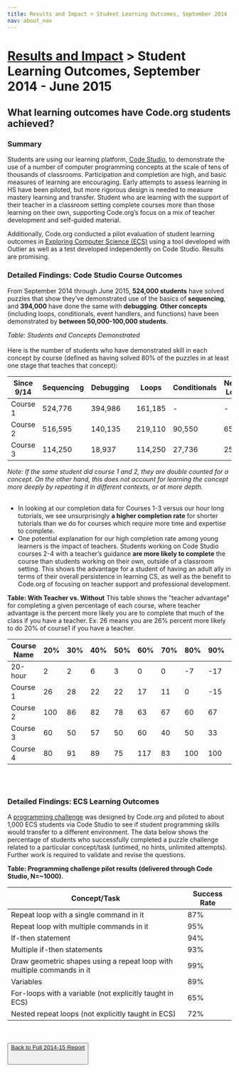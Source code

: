 ```yaml
---
title: Results and Impact > Student Learning Outcomes, September 2014 - June 2015
nav: about_nav
---
```


# [Results and Impact](/about/impact) > Student Learning Outcomes, September 2014 - June 2015

## What learning outcomes have Code.org students achieved?

### Summary
Students are using our learning platform, [Code Studio](https://studio.code.org), to demonstrate the use of a number of computer programming concepts at the scale of tens of thousands of classrooms. Participation and completion are high, and basic measures of learning are encouraging. Early attempts to assess learning in HS have been piloted, but more rigorous design is needed to measure mastery learning and transfer. Student who are learning with the support of their teacher in a classroom setting complete courses more than those learning on their own, supporting Code.org’s focus on a mix of teacher development and self-guided material. 

Additionally, Code.org conducted a pilot evaluation of student learning outcomes in [Exploring Computer Science (ECS)](http://www.exploringcs.org) using a tool developed with Outlier as well as a test developed independently on Code Studio. Results are promising.

### Detailed Findings: Code Studio Course Outcomes

From September 2014 through June 2015, **524,000 students** have solved puzzles that show they’ve demonstrated use of the basics of **sequencing**, and **394,000** have done the same with **debugging**. **Other concepts** (including loops, conditionals, event handlers, and functions) have been demonstrated by **between 50,000-100,000 students**. 

*Table: Students and Concepts Demonstrated*
<br><br>
Here is the number of students who have demonstrated skill in  each concept by course (defined as having solved 80% of the puzzles in at least one stage that teaches that concept):


| Since 9/14 | Sequencing | Debugging | Loops | Conditionals | Nested Loops | Event handlers | Functions |
|---|---|---|---|---|---|---|---|
| Course 1 | 524,776 | 394,986 | 161,185 | -  | -  |  124,559 | -  |
| Course 2 | 516,595 | 140,135 | 219,110 | 90,550 | 65,785 | 273,849 | -  |
| Course 3 | 114,250 | 18,937 | 114,250 | 27,736 | 25,008 | 24,716 | 45,878 |
*Note: If the same student did course 1 and 2, they are double counted for a concept. On the other hand, this does not account for learning the concept more deeply by repeating it in different contexts, or at more depth.*
<br/>
<br/>

- In looking at our completion data for Courses 1-3 versus our hour long tutorials, we see unsurprisingly **a higher completion rate** for shorter tutorials than we do for courses which require more time and expertise to complete. 
- One potential explanation for our high completion rate among young learners is the impact of teachers. Students working on Code Studio courses 2-4 with a teacher’s guidance **are more likely to complete** the course than students working on their own, outside of a classroom setting. This shows the advantage for a student of having an adult ally in terms of their overall persistence in learning CS, as well as the benefit to Code.org of focusing on teacher support and professional development.

**Table: With Teacher vs. Without**
This table shows the "teacher advantage" for completing a given percentage of each course, where teacher advantage is the percent more likely you are to complete that much of the class if you have a teacher. Ex: 26 means you are 26% percent more likely to do 20% of course1 if you have a teacher.

| Course Name | 20% | 30% | 40% | 50% | 60% | 70% | 80% | 90% | 100%|
|---|---|---|---|---|---|---|---|---|---|
| 20-hour | 2 | 2 | 6 | 3 | 0 | 0 | -7 | -17 | -44 |
| Course 1 | 26 | 28 | 22 | 22 | 17 | 11 | 0 | -15 |-25 |
| Course 2 | 100 | 86 | 82 | 78 | 63 | 67 | 60 |67  | 100 |
| Course 3 | 60 | 50 | 57 | 50 | 60 | 40 | 50 | 33 | 100 |
| Course 4 | 80 | 91 | 89 | 75 | 117 | 83 | 100 | 100 | 100|
<br/>
<br/>

### Detailed Findings: ECS Learning Outcomes


A [programming challenge](https://studio.code.org/s/CodeStudioPuzzleChallenge/) was designed by Code.org and piloted to about 1,000 ECS students via Code Studio to see if student programming skills would transfer to a different environment. The data below shows the percentage of students who successfully completed a puzzle challenge related to a particular concept/task (untimed, no hints, unlimited attempts). Further work is required to validate and revise the questions.

**Table: Programming challenge pilot results (delivered through Code Studio, N=~1000).** 

|Concept/Task | Success Rate|
|---|---|
|Repeat loop with a single command in it | 87%|
|Repeat loop with multiple commands in it | 95%|
|If-then statement | 94%|
|Multiple if-then statements | 93%|
|Draw geometric shapes using a repeat loop with multiple commands in it | 99%|
|Variables | 89%|
|For-loops with a variable (not explicitly taught in ECS) | 65%|
|Nested repeat loops (not explicitly taught in ECS) | 72%|

<br /><br/>
[<button>Back to Full 2014-15 Report](/about/impact)<br /><br/>
